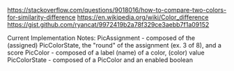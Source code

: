 https://stackoverflow.com/questions/9018016/how-to-compare-two-colors-for-similarity-difference
https://en.wikipedia.org/wiki/Color_difference
https://gist.github.com/ryancat/9972419b2a78f329ce3aebb7f1a09152

Current Implementation Notes:
PicAssignment - composed of the (assigned) PicColorState, the "round" of the assignment (ex. 3 of 8), and a score
PicColor - composed of a label (name) of a color, (color) value
PicColorState - composed of a PicColor and an enabled boolean
